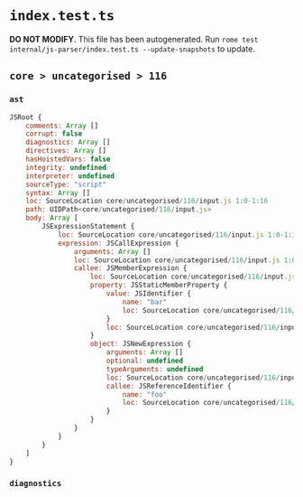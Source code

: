 # `index.test.ts`

**DO NOT MODIFY**. This file has been autogenerated. Run `rome test internal/js-parser/index.test.ts --update-snapshots` to update.

## `core > uncategorised > 116`

### `ast`

```javascript
JSRoot {
	comments: Array []
	corrupt: false
	diagnostics: Array []
	directives: Array []
	hasHoistedVars: false
	integrity: undefined
	interpreter: undefined
	sourceType: "script"
	syntax: Array []
	loc: SourceLocation core/uncategorised/116/input.js 1:0-1:16
	path: UIDPath<core/uncategorised/116/input.js>
	body: Array [
		JSExpressionStatement {
			loc: SourceLocation core/uncategorised/116/input.js 1:0-1:16
			expression: JSCallExpression {
				arguments: Array []
				loc: SourceLocation core/uncategorised/116/input.js 1:0-1:16
				callee: JSMemberExpression {
					loc: SourceLocation core/uncategorised/116/input.js 1:0-1:14
					property: JSStaticMemberProperty {
						value: JSIdentifier {
							name: "bar"
							loc: SourceLocation core/uncategorised/116/input.js 1:11-1:14 (bar)
						}
						loc: SourceLocation core/uncategorised/116/input.js 1:11-1:14 (bar)
					}
					object: JSNewExpression {
						arguments: Array []
						optional: undefined
						typeArguments: undefined
						loc: SourceLocation core/uncategorised/116/input.js 1:2-1:9
						callee: JSReferenceIdentifier {
							name: "foo"
							loc: SourceLocation core/uncategorised/116/input.js 1:6-1:9 (foo)
						}
					}
				}
			}
		}
	]
}
```

### `diagnostics`

```

```
